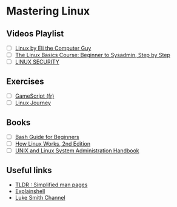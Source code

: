 # Mastering Linux

## Videos Playlist
- [ ] [Linux by Eli the Computer Guy](https://www.youtube.com/playlist?list=PLD6B6473ACF32C59D)
- [ ] [The Linux Basics Course: Beginner to Sysadmin, Step by Step](https://www.youtube.com/playlist?list=PLtK75qxsQaMLZSo7KL-PmiRarU7hrpnwK)
- [ ] [LINUX SECURITY](https://www.youtube.com/playlist?list=PLAcZG2tMJuWT67HWWpUpp9OVdXpMVvdTa)

## Exercises
- [ ] [GameScript (fr)](https://github.com/justUmen/GameScript)
- [ ] [Linux Journey](https://linuxjourney.com/)

## Books
 - [ ] [Bash Guide for Beginners](http://www.tldp.org/LDP/Bash-Beginners-Guide/html/)
 - [ ] [How Linux Works, 2nd Edition](https://github.com/KnowNo/How-Linux-Works-2nd-Edition/blob/master/How.Linux.Works.What.Every.Superuser.Should.Know.2nd.Edition.PDF.pdf)
 - [ ] [UNIX and Linux System Administration Handbook](https://doc.lagout.org/operating%20system%20/linux/UNIX%20and%20Linux%20System%20Administration%20Handbook.pdf)

## Useful links
- [TLDR : Simplified man pages](https://tldr.ostera.io/)
- [Explainshell](https://explainshell.com/)
- [Luke Smith Channel](https://www.youtube.com/channel/UC2eYFnH61tmytImy1mTYvhA)


